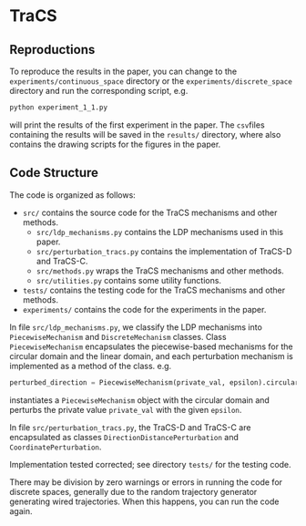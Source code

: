 # TraCS

## Reproductions

To reproduce the results in the paper, you can change to the `experiments/continuous_space` directory
or the `experiments/discrete_space` directory and run the corresponding script, e.g.
```bash
python experiment_1_1.py
```
will print the results of the first experiment in the paper.
The `csv`files containing the results will be saved in the `results/` directory, 
where also contains the drawing scripts for the figures in the paper. 


## Code Structure

The code is organized as follows:
- `src/` contains the source code for the TraCS mechanisms and other methods.
    - `src/ldp_mechanisms.py` contains the LDP mechanisms used in this paper.
    - `src/perturbation_tracs.py` contains the implementation of TraCS-D and TraCS-C.
    - `src/methods.py` wraps the TraCS mechanisms and other methods.
    - `src/utilities.py` contains some utility functions.
- `tests/` contains the testing code for the TraCS mechanisms and other methods.
- `experiments/` contains the code for the experiments in the paper.

In file `src/ldp_mechanisms.py`, we classify the LDP mechanisms into `PiecewiseMechanism` and `DiscreteMechanism` classes.
Class `PiecewiseMechanism` encapsulates the piecewise-based mechanisms for the circular domain and the linear domain,
and each perturbation mechanism is implemented as a method of the class. e.g.
```python
perturbed_direction = PiecewiseMechanism(private_val, epsilon).circular_perturbation()
```
instantiates a `PiecewiseMechanism` object with the circular domain and perturbs the private value `private_val` with the given `epsilon`.

In file `src/perturbation_tracs.py`, the
TraCS-D and TraCS-C are encapsulated as classes `DirectionDistancePerturbation` and `CoordinatePerturbation`.


Implementation tested corrected; see directory `tests/` for the testing code.

There may be division by zero warnings or errors in running the code for discrete spaces,
generally due to the random trajectory generator generating wired trajectories.
When this happens, you can run the code again.
